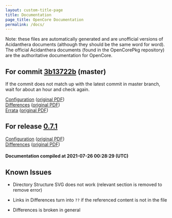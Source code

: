 ```yaml
---
layout: custom-title-page
title: Documentation
page_title: OpenCore Documentation
permalink: /docs/
---
```

Note: these files are automatically generated and are unofficial versions of Acidanthera documents (although they should be the same word for word). The official Acidanthera documents (found in the OpenCorePkg repository) are the authoritative documentation for OpenCore.

## For commit [3b13722b](https://github.com/acidanthera/OpenCorePkg/tree/3b13722b99d3282ae3cda43e6f7a4b2ece042812) (master)

If the commit does not match up with the latest commit in master branch, wait for about an hour and check again.

[Configuration](latest/Configuration.html) ([original PDF](https://github.com/acidanthera/OpenCorePkg/blob/3b13722b99d3282ae3cda43e6f7a4b2ece042812/Docs/Configuration.pdf))
<br>
[Differences](latest/Differences.html) ([original PDF](https://github.com/acidanthera/OpenCorePkg/blob/3b13722b99d3282ae3cda43e6f7a4b2ece042812/Docs/Differences/Differences.pdf))
<br>
[Errata](latest/Errata.html) ([original PDF](https://github.com/acidanthera/OpenCorePkg/blob/3b13722b99d3282ae3cda43e6f7a4b2ece042812/Docs/Errata/Errata.pdf))

## For release [0.7.1](https://github.com/acidanthera/OpenCorePkg/tree/0.7.1)

[Configuration](release/Configuration.html) ([original PDF](https://github.com/acidanthera/OpenCorePkg/blob/0.7.1/Docs/Configuration.pdf))
<br>
[Differences](release/Differences.html) ([original PDF](https://github.com/acidanthera/OpenCorePkg/blob/0.7.1/Docs/Differences/Differences.pdf))

#### Documentation compiled at 2021-07-26 00:28:29 (UTC)

## Known Issues

* Directory Structure SVG does not work (relevant section is removed to remove error)

* Links in Differences turn into `??` if the referenced content is not in the file

* Differences is broken in general
